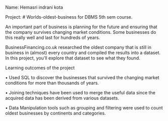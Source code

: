 Name: Hemasri indrani kota 

Project: # Worlds-oldest-business for DBMS 5th sem course. 

An important part of business is planning for the future and ensuring that the company survives changing market conditions. Some businesses do this really well and last for hundreds of years.

BusinessFinancing.co.uk researched the oldest company that is still in business in (almost) every country and compiled the results into a dataset. In this project, you'll explore that dataset to see what they found.

Learning outcomes of the project

• Used SQL to discover the businesses that survived the changing market conditions for more than thousands of
years.

• Joining techniques have been used to merge the useful data since the acquired data has been derived from various
datasets.

• Data Manipulation tools such as grouping and filtering were used to count oldest businesses by continents and
categories.
